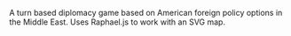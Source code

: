 A turn based diplomacy game based on American foreign policy options in the Middle East. Uses Raphael.js to work with an SVG map.
